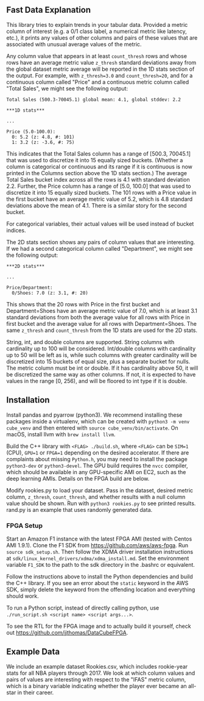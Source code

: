 ## Fast Data Explanation
This library tries to explain trends in your tabular data. Provided
a metric column of interest (e.g. a 0/1 class label, a numerical metric
like latency, etc.), it prints any values of other columns and
pairs of these values that are associated with unusual average values of the metric.

Any column value that appears in at least `count_thresh` rows and
whose rows have an average metric value `z_thresh` standard deviations
away from the global dataset metric average will be reported in the
1D stats section of the output. For example, with
`z_thresh=3.0` and `count_thresh=20`, and for a continuous column called "Price"
and a continuous metric column called "Total Sales", we might see the following output:
```
Total Sales (500.3-70045.1) global mean: 4.1, global stddev: 2.2

***1D stats***

...

Price (5.0-100.0):
  0: 5.2 (z: 4.8, #: 101)
  1: 3.2 (z: -3.6, #: 75)
```
This indicates that the Total Sales column has a range of [500.3, 70045.1] that
was used to discretize it into 15 equally sized buckets. (Whether a column
is categorical or continuous and its range if it is continuous is now
printed in the Columns section above the 1D stats section.) The average Total Sales
bucket index across all the rows is 4.1 with standard deviation 2.2. Further,
the Price column has a range of [5.0, 100.0] that was used
to discretize it into 15 equally sized buckets. The 101 rows with a Price value in the
first bucket have an average metric value of 5.2, which is 4.8 standard deviations
above the mean of 4.1. There is a similar story for the second bucket.

For categorical variables, their actual values will be used instead of bucket
indices.

The 2D stats section shows any pairs of column values that are interesting. If we had a
second categorical column called "Department", we might see the following output:
```
***2D stats***

...

Price/Department:
  0/Shoes: 7.0 (z: 3.1, #: 20)
```
This shows that the 20 rows with Price in the first bucket and Department=Shoes have an average
metric value of 7.0, which is at least 3.1 standard deviations from both the average
value for all rows with Price in first bucket and the average value for all rows with
Department=Shoes. The same `z_thresh` and `count_thresh` from the 1D stats are used for
the 2D stats.

String, int, and double columns are supported. String
columns with cardinality up to 100 will be considered. Int/double columns
with cardinality up to 50 will be left as is, while such columns with greater
cardinality will be discretized into 15 buckets of equal size, plus a separate
bucket for nulls. The metric column must be int or double. If it has cardinality
above 50, it will be discretized the same way as other columns. If not, it is
expected to have values in the range [0, 256), and will be floored to int type if it
is double.

## Installation
Install pandas and pyarrow (python3). We recommend installing these
packages inside a virtualenv,
which can be created with `python3 -m venv cube_venv` and then entered
with `source cube_venv/bin/activate`. On macOS, install llvm with
`brew install llvm`.

Build the C++ library with
`<FLAG> ./build.sh`, where `<FLAG>` can be `SIM=1` (CPU), `GPU=1` or
`FPGA=1` depending on the desired accelerator. If there are complaints about
missing `Python.h`, you may need to install the package `python3-dev` or
`python3-devel`. The GPU build requires
the `nvcc` compiler, which should be available in any GPU-specific
AMI on EC2, such as the deep learning AMIs. Details on the FPGA build are below.

Modify rookies.py to load your dataset. Pass in the dataset, desired metric
column, `z_thresh`, `count_thresh`, and whether results with a null column value
should be shown. Run with `python3 rookies.py` to see printed results.
rand.py is an example that uses randomly generated data.

### FPGA Setup
Start an Amazon F1 instance with the latest FPGA AMI (tested with
Centos AMI 1.9.1). Clone the F1 SDK from https://github.com/aws/aws-fpga.
Run `source sdk_setup.sh`. Then follow the XDMA driver installation instructions
at `sdk/linux_kernel_drivers/xdma/xdma_install.md`. Set the environment variable
`F1_SDK` to the path to the sdk directory in the .bashrc or equivalent.

Follow the instructions above to install the Python dependencies and
build the C++ library. If you see an error 
about the `static` keyword in the AWS SDK, simply delete the keyword from the
offending location and everything should work.

To run a Python script, instead of directly calling python, use
`./run_script.sh <script name> <script args...>`.

To see the RTL for the FPGA image and to actually build it yourself, check out
https://github.com/jjthomas/DataCubeFPGA.

## Example Data
We include an example dataset Rookies.csv, which includes rookie-year stats for all NBA
players through 2017. We look at which column values and pairs of values are interesting
with respect to the "IFAS" metric column, which is a binary variable indicating whether
the player ever became an all-star in their career.
